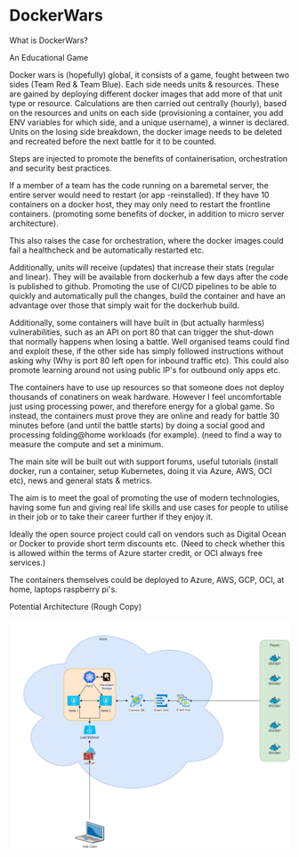 # DockerWars


What is DockerWars?

An Educational Game

Docker wars is (hopefully) global, it consists of a game, fought between two sides (Team Red & Team Blue). Each side needs units & resources. These are gained by deploying different docker images that add more of that unit type or resource. Calculations are then carried out centrally (hourly), based on the resources and units on each side (provisioning a container, you add ENV variables for which side, and a unique username), a winner is declared. Units on the losing side breakdown, the docker image needs to be deleted and recreated before the next battle for it to be counted.

Steps are injected to promote the benefits of containerisation, orchestration and security best practices.

If a member of a team has the code running on a baremetal server, the entire server would need to restart (or app -reinstalled). If they have 10 containers on a docker host, they may only need to restart the frontline containers. (promoting some benefits of docker, in addition to micro server architecture).

This also raises the case for orchestration, where the docker images could fail a healthcheck and be automatically restarted etc.

Additionally, units will receive (updates) that increase their stats (regular and linear). They will be available from dockerhub a few days after the code is published to github. Promoting the use of CI/CD pipelines to be able to quickly and automatically pull the changes, build the container and have an advantage over those that simply wait for the dockerhub build.

Additionally, some containers will have built in (but actually harmless) vulnerabilities, such as an API on port 80 that can trigger the shut-down that normally happens when losing a battle. Well organised teams could find and exploit these, if the other side has simply followed instructions without asking why (Why is port 80 left open for inbound traffic etc). This could also promote learning around not using public IP's for outbound only apps etc.

The containers have to use up resources so that someone does not deploy thousands of conatiners on weak hardware. However I feel uncomfortable just using processing power, and therefore energy for a global game. So instead, the containers must prove they are online and ready for battle 30 minutes before (and until the battle starts) by doing a social good and processing folding@home workloads (for example). (need to find a way to measure the compute and set a minimum.

The main site will be built out with support forums, useful tutorials (install docker, run a container, setup Kubernetes, doing it via Azure, AWS, OCI etc), news and general stats & metrics.

The aim is to meet the goal of promoting the use of modern technologies, having some fun and giving real life skills and use cases for people to utilise in their job or to take their career further if they enjoy it.

Ideally the open source project could call on vendors such as Digital Ocean or Docker to provide short term discounts etc. (Need to check whether this is allowed within the terms of Azure starter credit, or OCI always free services.)

The containers themselves could be deployed to Azure, AWS, GCP, OCI, at home, laptops raspberry pi's.

Potential Architecture (Rough Copy)

![Potential Architecture](https://github.com/djh82uk/DockerWars/blob/master/DockerWarsArchitecture.png)
